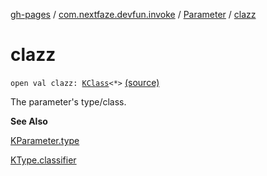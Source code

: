 [gh-pages](../../index.md) / [com.nextfaze.devfun.invoke](../index.md) / [Parameter](index.md) / [clazz](./clazz.md)

# clazz

`open val clazz: `[`KClass`](https://kotlinlang.org/api/latest/jvm/stdlib/kotlin.reflect/-k-class/index.html)`<*>` [(source)](https://github.com/NextFaze/dev-fun/tree/master/devfun/src/main/java/com/nextfaze/devfun/invoke/View.kt#L47)

The parameter's type/class.

**See Also**

[KParameter.type](https://kotlinlang.org/api/latest/jvm/stdlib/kotlin.reflect/-k-parameter/type.html)

[KType.classifier](https://kotlinlang.org/api/latest/jvm/stdlib/kotlin.reflect/-k-type/classifier.html)

